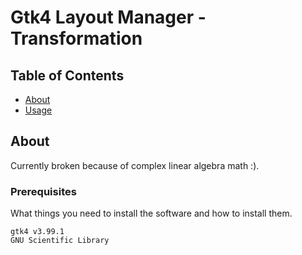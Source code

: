 # Gtk4 Layout Manager - Transformation

## Table of Contents

- [About](#about)
- [Usage](#usage)

## About <a name = "about"></a>

Currently broken because of complex linear algebra math :).

### Prerequisites

What things you need to install the software and how to install them.

```
gtk4 v3.99.1
GNU Scientific Library
```


